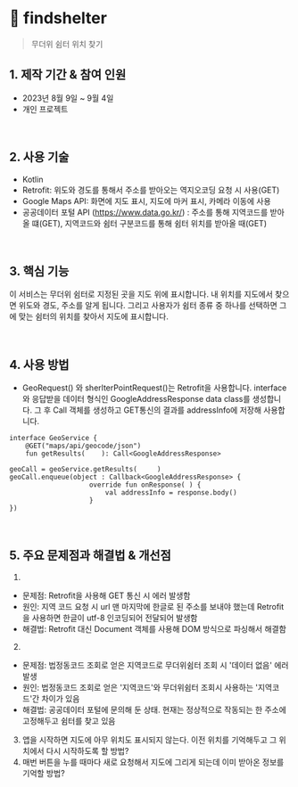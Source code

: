 # :pushpin: findshelter
> 무더위 쉼터 위치 찾기
> </br>

## 1. 제작 기간 & 참여 인원
- 2023년 8월 9일 ~ 9월 4일
- 개인 프로젝트

</br>

## 2. 사용 기술
  - Kotlin
  - Retrofit: 위도와 경도를 통해서 주소를 받아오는 역지오코딩 요청 시 사용(GET)
  - Google Maps API: 화면에 지도 표시, 지도에 마커 표시, 카메라 이동에 사용
  - 공공데이터 포털 API (https://www.data.go.kr/) : 주소를 통해 지역코드를 받아올 떄(GET), 지역코드와 쉼터 구분코드를 통해 쉼터 위치를 받아올 때(GET)

</br>

## 3. 핵심 기능
이 서비스는 무더위 쉼터로 지정된 곳을 지도 위에 표시합니다.
내 위치를 지도에서 찾으면 위도와 경도, 주소를 알게 됩니다. 그리고 사용자가 쉼터 종류 중 하나를 선택하면 그에 맞는 쉼터의 위치를 찾아서 지도에 표시합니다.

</br>

## 4. 사용 방법
- GeoRequest() 와 sherlterPointRequest()는 Retrofit을 사용합니다. interface와 응답받을 데이터 형식인 GoogleAddressResponse data class를 생성합니다. 그 후 Call 객체를 생성하고 GET통신의 결과를 addressInfo에 저장해 사용합니다.
```
interface GeoService {
    @GET("maps/api/geocode/json")
    fun getResults(    ): Call<GoogleAddressResponse>

geoCall = geoService.getResults(     )
geoCall.enqueue(object : Callback<GoogleAddressResponse> {
                    override fun onResponse( ) {
                        val addressInfo = response.body()
                    }
})
```

</br>

## 5. 주요 문제점과 해결법 & 개선점
1.
- 문제점: Retrofit을 사용해 GET 통신 시 에러 발생함
- 원인: 지역 코드 요청 시 url 맨 마지막에 한글로 된 주소를 보내야 했는데 Retrofit을 사용하면 한글이 utf-8 인코딩되어 전달되어 발생함
- 해결법: Retrofit 대신 Document 객체를 사용해 DOM 방식으로 파싱해서 해결함

2.
- 문제점: 법정동코드 조회로 얻은 지역코드로 무더위쉼터 조회 시 '데이터 없음' 에러 발생
- 원인: 법정동코드 조회로 얻은 '지역코드'와 무더위쉼터 조회시 사용하는 '지역코드'간 차이가 있음
- 해결법: 공공데이터 포털에 문의해 둔 상태. 현재는 정상적으로 작동되는 한 주소에 고정해두고 쉼터를 찾고 있음

3. 앱을 시작하면 지도에 아무 위치도 표시되지 않는다. 이전 위치를 기억해두고 그 위치에서 다시 시작하도록 할 방법?
4. 매번 버튼을 누를 때마다 새로 요청해서 지도에 그리게 되는데 이미 받아온 정보를 기억할 방법?
